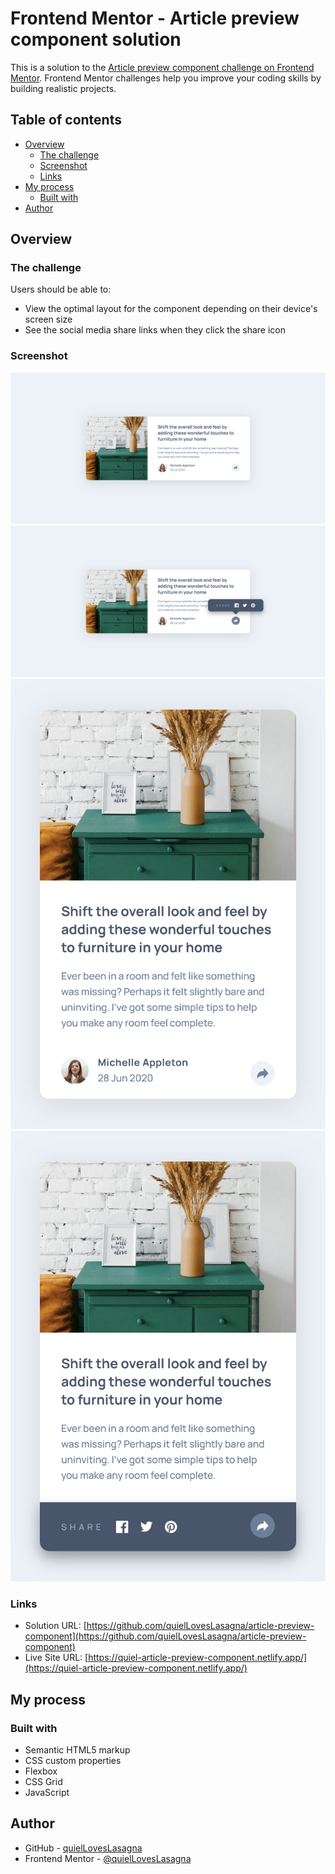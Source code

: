 # Frontend Mentor - Article preview component solution

This is a solution to the [Article preview component challenge on Frontend Mentor](https://www.frontendmentor.io/challenges/article-preview-component-dYBN_pYFT). Frontend Mentor challenges help you improve your coding skills by building realistic projects.

## Table of contents

- [Overview](#overview)
  - [The challenge](#the-challenge)
  - [Screenshot](#screenshot)
  - [Links](#links)
- [My process](#my-process)
  - [Built with](#built-with)
- [Author](#author)

## Overview

### The challenge

Users should be able to:

- View the optimal layout for the component depending on their device's screen size
- See the social media share links when they click the share icon

### Screenshot

![preview](./assets/preview-1.png)
![preview](./assets/preview-2.png)
![preview](./assets/preview-3.png)
![preview](./assets/preview-4.png)

### Links

- Solution URL: [https://github.com/quielLovesLasagna/article-preview-component](https://github.com/quielLovesLasagna/article-preview-component)
- Live Site URL: [https://quiel-article-preview-component.netlify.app/](https://quiel-article-preview-component.netlify.app/)

## My process

### Built with

- Semantic HTML5 markup
- CSS custom properties
- Flexbox
- CSS Grid
- JavaScript

## Author

- GitHub - [quielLovesLasagna](https://github.com/quielLovesLasagna)
- Frontend Mentor - [@quielLovesLasagna](https://www.frontendmentor.io/profile/quielLovesLasagna)
